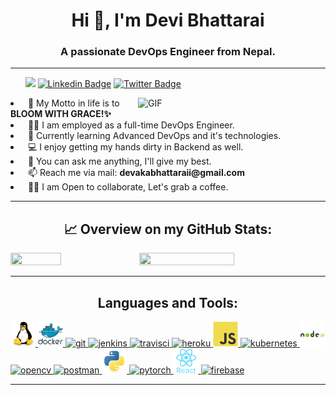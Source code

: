 <h1 align="center">Hi 👋, I'm Devi Bhattarai</h1>
<h3 align="center">A passionate DevOps Engineer from Nepal. </h3>


 
<hr>
<p>

 &nbsp;  &nbsp;  &nbsp; ![](https://visitor-badge.glitch.me/badge?page_id=devibhattaraii.devibhattaraii) [![Linkedin Badge](https://img.shields.io/badge/-LinkedIn-0e76a8?style=flat-square&logo=Linkedin&logoColor=white)](https://linkedin.com/in/devibhattaraii)
[![Twitter Badge](https://img.shields.io/badge/-Twitter-00acee?style=flat-square&logo=Twitter&logoColor=white)](https://twitter.com/devibhattaraii)

<p>

<!-- I love solving problems working on impactful projects that deliver quality to company's products.  -->

<img align="right" alt="GIF" src="devops.png" width="300" height="" />
<p align="center">
  <li>  &nbsp; 💞️ My Motto in life is to <b>BLOOM WITH GRACE!✨</b>
  <li> &nbsp;  👨‍💻 I am employed as a full-time DevOps Engineer.
  <li>  &nbsp; 🚀 Currently learning Advanced DevOps and it's technologies. 
  <li> &nbsp; 💻 I enjoy getting my hands dirty in Backend as well.
  <li> &nbsp;  💬 You can ask me anything, I'll give my best.
  <li> &nbsp; 📫 Reach me via mail: <b>devakabhattaraii@gmail.com</b>
  <li> &nbsp;  👨‍💻 I am Open to collaborate, Let's grab a coffee.
</p>

<!-- [![GitHub Streak](https://github-readme-streak-stats.herokuapp.com?user=devibhattaraii&date_format=M%20j%5B%2C%20Y%5D)](https://git.io/streak-stats)
 -->
<hr>

<h2 align="center"> 📈 Overview on my GitHub Stats: </h2>

<p>
  <img height="50%" width="40%" src="https://github-readme-stats.vercel.app/api/top-langs/?username=devibhattaraii&exclude_repo=KNN-Image-Classification&show_icons=true&hide_border=true&layout=compact&langs_count=8"/>
  <img height="50%" width="55%" src="https://github-readme-stats.vercel.app/api?username=devibhattaraii&show_icons=true&hide_border=true&&count_private=true&include_all_commits=true" />
</p>
<hr>

<h2 align="center">Languages and Tools: </h2>
<p align="left"><a href="https://www.linux.org/" target="_blank" rel="noreferrer"> <img src="https://raw.githubusercontent.com/devicons/devicon/master/icons/linux/linux-original.svg" alt="linux" width="40" height="40"/> </a>   <a href="https://www.docker.com/" target="_blank" rel="noreferrer"> <img src="https://raw.githubusercontent.com/devicons/devicon/master/icons/docker/docker-original-wordmark.svg" alt="docker" width="40" height="40"/> </a> <a href="https://git-scm.com/" target="_blank" rel="noreferrer"> <img src="https://www.vectorlogo.zone/logos/git-scm/git-scm-icon.svg" alt="git" width="40" height="40"/> </a> <a href="https://www.jenkins.io" target="_blank" rel="noreferrer"> <img src="https://www.vectorlogo.zone/logos/jenkins/jenkins-icon.svg" alt="jenkins" width="40" height="40"/> </a><a href="https://travis-ci.org" target="_blank" rel="noreferrer"> <img src="https://www.vectorlogo.zone/logos/travis-ci/travis-ci-icon.svg" alt="travisci" width="40" height="40"/> </a> <a href="https://heroku.com" target="_blank" rel="noreferrer"> <img src="https://www.vectorlogo.zone/logos/heroku/heroku-icon.svg" alt="heroku" width="40" height="40"/> </a> <a href="https://developer.mozilla.org/en-US/docs/Web/JavaScript" target="_blank" rel="noreferrer"> <img src="https://raw.githubusercontent.com/devicons/devicon/master/icons/javascript/javascript-original.svg" alt="javascript" width="40" height="40"/> </a>  <a href="https://kubernetes.io" target="_blank" rel="noreferrer"> <img src="https://www.vectorlogo.zone/logos/kubernetes/kubernetes-icon.svg" alt="kubernetes" width="40" height="40"/> </a> <a href="https://nodejs.org" target="_blank" rel="noreferrer"> <img src="https://raw.githubusercontent.com/devicons/devicon/master/icons/nodejs/nodejs-original-wordmark.svg" alt="nodejs" width="40" height="40"/> </a> <a href="https://opencv.org/" target="_blank" rel="noreferrer"> <img src="https://www.vectorlogo.zone/logos/opencv/opencv-icon.svg" alt="opencv" width="40" height="40"/> </a> <a href="https://postman.com" target="_blank" rel="noreferrer"> <img src="https://www.vectorlogo.zone/logos/getpostman/getpostman-icon.svg" alt="postman" width="40" height="40"/> </a> <a href="https://www.python.org" target="_blank" rel="noreferrer"> <img src="https://raw.githubusercontent.com/devicons/devicon/master/icons/python/python-original.svg" alt="python" width="40" height="40"/> </a> <a href="https://pytorch.org/" target="_blank" rel="noreferrer"> <img src="https://www.vectorlogo.zone/logos/pytorch/pytorch-icon.svg" alt="pytorch" width="40" height="40"/> </a> <a href="https://reactjs.org/" target="_blank" rel="noreferrer"> <img src="https://raw.githubusercontent.com/devicons/devicon/master/icons/react/react-original-wordmark.svg" alt="react" width="40" height="40"/> </a> 
<a href="https://firebase.google.com/" target="_blank" rel="noreferrer"> <img src="https://www.vectorlogo.zone/logos/firebase/firebase-icon.svg" alt="firebase" width="40" height="40"/> </a>
</p>
<hr>
